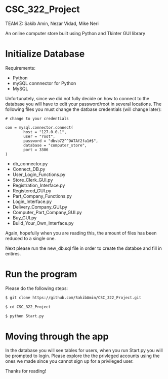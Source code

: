 # CSC_322_Project
TEAM Z: Sakib Amin, Nezar Vidad, Mike Neri

An online computer store built using Python and Tkinter GUI library

# Initialize Database

Requirements: 
* Python
* mySQL connnector for Python
* MySQL

Unfortunately, since we did not fully decide on how to connect to the database you will have to edit
your password/root in several locations. The following files you must change the datbase credentials (will change later):

```
# change to your credentials

con = mysql.connector.connect(
        host = "127.0.0.1",
        user = "root",
        password = "dbvb72^^DATAf2fa1#$",
        database = "computer_store",
        port = 3306
)
```

* db_connector.py
* Connect_DB.py
* User_Login_Functions.py
* Store_Clerk_GUI.py
* Registration_Interface.py
* Registered_GUI.py
* Part_Company_Functions.py
* Login_Interface.py
* Delivery_Company_GUI.py
* Computer_Part_Company_GUI.py
* Buy_GUI.py
* Build_Your_Own_Interface.py

Again, hopefully when you are reading this, the amount of files has been reduced to a single one.

Next please run the new_db.sql file in order to create the databse and fill in entires.

# Run the program

Please do the following steps:

```bash
$ git clone https://github.com/SakibAmin/CSC_322_Project.git
```

```bash
$ cd CSC_322_Project
```

```bash
$ python Start.py
```

# Moving through the app

In the database you will see tables for users, when you run Start.py you will be prompted to login.
Please explore the the privleged accounts using the ones we made since you cannot sign up for a privileged user.

Thanks for reading!

